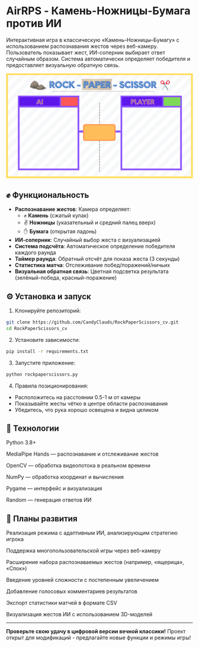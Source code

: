 # AirRPS - Камень-Ножницы-Бумага против ИИ  
Интерактивная игра в классическую «Камень–Ножницы–Бумагу» с использованием распознавания жестов через веб-камеру. Пользователь показывает жест, ИИ-соперник выбирает ответ случайным образом. Система автоматически определяет победителя и предоставляет визуальную обратную связь.

![](https://github.com/CandyClauds/RockPaperScissors_cv/blob/main/RESURSES/BG.png)

## ✊ Функциональность  
- **Распознавание жестов**: Камера определяет:  
  - ✊ **Камень** (сжатый кулак)  
  - ✌️ **Ножницы** (указательный и средний палец вверх)  
  - ✋ **Бумага** (открытая ладонь)  
- **ИИ-соперник**: Случайный выбор жеста с визуализацией  
- **Система подсчёта**: Автоматическое определение победителя каждого раунда  
- **Таймер раунда**: Обратный отсчёт для показа жеста (3 секунды)  
- **Статистика матча**: Отслеживание побед/поражений/ничьих  
- **Визуальная обратная связь**: Цветная подсветка результата (зелёный-победа, красный-поражение)  

## ⚙️ Установка и запуск  
1. Клонируйте репозиторий:  
```bash 
git clone https://github.com/CandyClauds/RockPaperScissors_cv.git
cd RockPaperScissors_cv
```

2. Установите зависимости:  
```bash 
pip install -r requirements.txt
```

3. Запустите приложение:  
```bash 
python rockpaperscissors.py
```

4. Правила позиционирования:  
- Расположитесь на расстоянии 0.5-1 м от камеры  
- Показывайте жесты чётко в центре области распознавания  
- Убедитесь, что рука хорошо освещена и видна целиком  

## 🧠 Технологии  
Python 3.8+

MediaPipe Hands — распознавание и отслеживание жестов

OpenCV — обработка видеопотока в реальном времени

NumPy — обработка координат и вычисления

Pygame — интерфейс и визуализация

Random — генерация ответов ИИ

## 🚀 Планы развития  
Реализация режима с адаптивным ИИ, анализирующим стратегию игрока

Поддержка многопользовательской игры через веб-камеру

Расширение набора распознаваемых жестов (например, «ящерица», «Спок»)

Введение уровней сложности с постепенным увеличением

Добавление голосовых комментариев результатов

Экспорт статистики матчей в формате CSV

Визуализация жестов ИИ с использованием 3D-моделей

---

**Проверьте свою удачу в цифровой версии вечной классики!** Проект открыт для модификаций - предлагайте новые функции и режимы игры!

